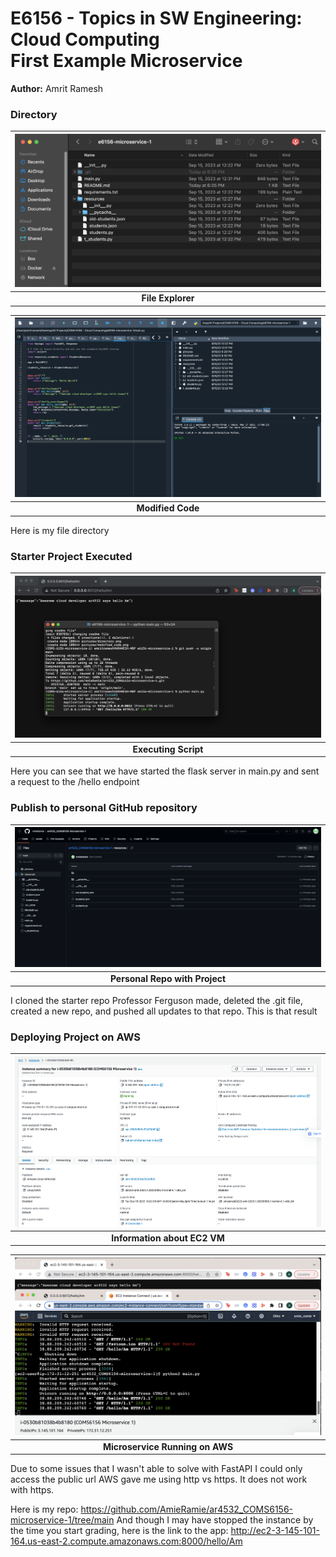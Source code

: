 # E6156 - Topics in SW Engineering: Cloud Computing<br>First Example Microservice

__Author:__ Amrit Ramesh


### Directory


| <img src="./pictures/directory.png"> |
| :---: |
| __File Explorer__ |

| <img src="./pictures/modified_code.png"> |
| :---: |
| __Modified Code__ |

Here is my file directory

### Starter Project Executed

| <img src="./pictures/script_executing.png"> |
| :---: |
| __Executing Script__ |

Here you can see that we have started the flask server in main.py and sent a request to the /hello endpoint

### Publish to personal GitHub repository

| <img src="./pictures/personal_repo.png"> |
| :---: |
| __Personal Repo with Project__ |

I cloned the starter repo Professor Ferguson made, deleted the .git file, created a new repo, and pushed all updates to that repo. This is that result

### Deploying Project on AWS

| <img src="./pictures/AWS_console.png"> |
| :---: |
| __Information about EC2 VM__ |

| <img src="./pictures/microservice_running_on_aws.png"> |
| :---: |
| __Microservice Running on AWS__ |

Due to some issues that I wasn't able to solve with FastAPI I could only access the public url AWS gave me using http vs https. It does not work with https.

Here is my repo: https://github.com/AmieRamie/ar4532_COMS6156-microservice-1/tree/main
And though I may have stopped the instance by the time you start grading, here is the link to the app: http://ec2-3-145-101-164.us-east-2.compute.amazonaws.com:8000/hello/Am




